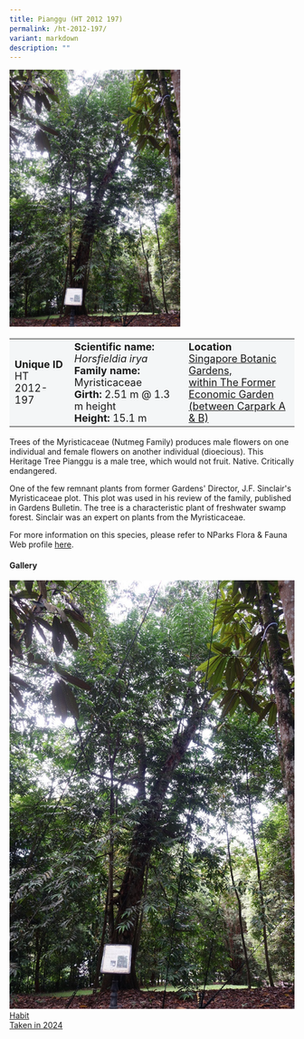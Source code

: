```yaml
---
title: Pianggu (HT 2012 197)
permalink: /ht-2012-197/
variant: markdown
description: ""
---
```

<div class="isomer-image-wrapper">
<img style="width: 60%" src="/images/Heritage_trees_photos/horsiry_ht2012-197_temp.jpg">
</div><table style="minWidth: 100px; font-size: 18px; background: #F4F6F7">
<tbody><tr>
<td rowspan="1" colspan="1">
<strong>Unique ID</strong>
<br>HT 2012-197
</td>
<td rowspan="1" colspan="1">
<strong>Scientific name:</strong> <em>Horsfieldia irya</em>
<br><strong>Family name:</strong> Myristicaceae
<br><strong>Girth: </strong>2.51 m @ 1.3 m height
<br><strong>Height: </strong>15.1 m
</td>
<td rowspan="1" colspan="1">
<strong>Location</strong><a href="https://www.onemap.gov.sg/?lat=1.3160900000016578&amp;lng=103.81696999999632">
 <br>Singapore Botanic Gardens,<br>within The Former Economic Garden<br>(between Carpark A &amp; B)</a>
</td>
</tr>
</tbody>
</table>
<p>Trees of the Myristicaceae (Nutmeg Family) produces male flowers on one individual and female flowers on another individual (dioecious). This Heritage Tree Pianggu is a male tree, which would not fruit. Native. Critically endangered.</p>
  
<p>One of the few remnant plants from former Gardens' Director, J.F. Sinclair's Myristicaceae plot. This plot was used in his review of the family, published in Gardens Bulletin. The tree is a characteristic plant of freshwater swamp forest. Sinclair was an expert on plants from the Myristicaceae.</p>

<p>For more information on this species, please refer to NParks Flora &amp; Fauna Web profile <a href="https://www.nparks.gov.sg/florafaunaweb/flora/2/9/2964">here</a>.</p>

<h4><b>Gallery</b></h4>
<div class="isomer-card-grid">
<a href="/images/Heritage_trees_photos/horsiry_ht2012-197_temp.jpg" class="isomer-card">
<div class="isomer-card-image">
<div class="isomer-image-wrapper"><img src="/images/Heritage_trees_photos/horsiry_ht2012-197_temp.jpg"></div></div>
<div class="isomer-card-body"><div class="isomer-card-title">Habit</div><div class="isomer-card-description">Taken in 2024</div></div></a><p></p></div>
